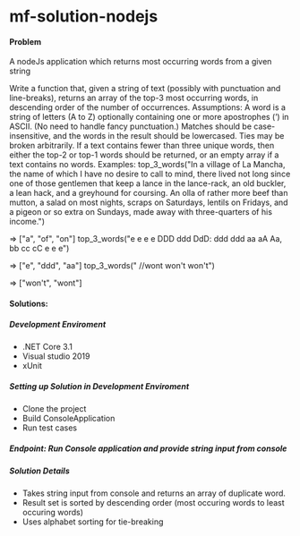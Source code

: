 # mf-solution-nodejs

#### Problem
A nodeJs application which returns most occurring words from a given string

Write a function that, given a string of text (possibly with punctuation and line-breaks), returns an array of the top-3 most occurring words, in descending order of the number of occurrences. Assumptions: A word is a string of letters (A to Z) optionally containing one or more apostrophes (’) in ASCII. (No need to handle fancy punctuation.) Matches should be case-insensitive, and the words in the result should be lowercased. Ties may be broken arbitrarily. If a text contains fewer than three unique words, then either the top-2 or top-1 words should be returned, or an empty array if a text contains no words. Examples: top_3_words("In a village of La Mancha, the name of which I have no desire to call to mind, there lived not long since one of those gentlemen that keep a lance in the lance-rack, an old buckler, a lean hack, and a greyhound for coursing. An olla of rather more beef than mutton, a salad on most nights, scraps on Saturdays, lentils on Fridays, and a pigeon or so extra on Sundays, made away with three-quarters of his income.")

=> ["a", "of", "on"]
top_3_words("e e e e DDD ddd DdD: ddd ddd aa aA Aa, bb cc cC e e e")

=> ["e", "ddd", "aa"]
top_3_words(" //wont won't won't")

=> ["won't", "wont"]

#### Solutions: 

##### Development Enviroment
 - .NET Core 3.1
 - Visual studio 2019
 - xUnit

##### Setting up Solution in Development Enviroment

- Clone the project
- Build ConsoleApplication
- Run test cases

##### Endpoint: Run Console application and provide string input from console

##### Solution Details

- Takes string input from console and returns an array of duplicate word. 
- Result set is sorted by descending order (most occuring words to least occuring words)
- Uses alphabet sorting for tie-breaking
